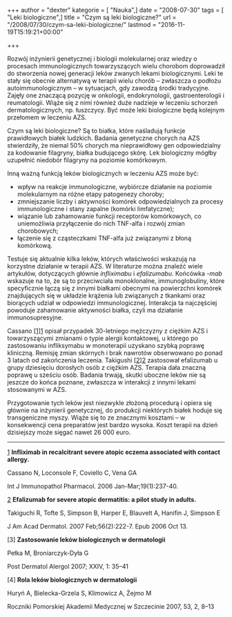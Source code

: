 +++
author = "dexter"
kategorie = [ "Nauka",]
date = "2008-07-30"
tags = [ "Leki biologiczne",]
title = "Czym są leki biologiczne?"
url = "/2008/07/30/czym-sa-leki-biologiczne/"
lastmod = "2016-11-19T15:19:21+00:00"

+++

Rozwój inżynierii genetycznej i biologii molekularnej oraz wiedzy o procesach immunologicznych towarzyszących wielu chorobom doprowadził do stworzenia nowej generacji leków zwanych lekami biologicznymi. Leki te stały się obecnie alternatywą w terapii wielu chorób – zwłaszcza o podłożu autoimmunologicznym – w sytuacjach, gdy zawodzą środki tradycyjne. Zajęły one znaczącą pozycję w onkologii, endokrynologii, gastroenterologii i reumatologii. Wiąże się z nimi również duże nadzieje w leczeniu schorzeń dermatologicznych, np. łuszczycy. Być może leki biologiczne będą kolejnym przełomem w leczeniu AZS. 

<!--more-->

Czym są leki biologiczne? Są to białka, które naśladują funkcje prawidłowych białek ludzkich. Badania genetyczne chorych na AZS stwierdziły, że niemal 50% chorych ma nieprawidłowy gen odpowiedzialny za kodowanie filagryny, białka budującego skórę. Lek biologiczny mógłby uzupełnić niedobór filagryny na poziomie komórkowym. 

Inną ważną funkcją leków biologicznych w leczeniu AZS może być:

  * wpływ na reakcje immunologiczne, wybiórcze działanie na poziomie molekularnym na różne etapy patogenezy choroby;
  * zmniejszanie liczby i aktywności komórek odpowiedzialnych za procesy immunologiczne i stany zapalne (komórki limfatyczne);
  * wiązanie lub zahamowanie funkcji receptorów komórkowych, co uniemożliwia przyłączenie do nich TNF-alfa i rozwój zmian chorobowych;
  * łączenie się z cząsteczkami TNF-alfa już związanymi z błoną komórkową.

Testuje się aktualnie kilka leków, których właściwości wskazują na korzystne działanie w terapii AZS. W literaturze można znaleźć wiele artykułów, dotyczących głównie _infliximabu_ i _efalizumabu_. Końcówka _-mab_ wskazuje na to, że są to przeciwciała monoklonalne, immunoglobuliny, które specyficznie łączą się z innymi białkami obecnymi na powierzchni komórek znajdujących się w układzie krążenia lub związanych z tkankami oraz biorących udział w odpowiedzi immunologicznej. Interakcja ta najczęściej powoduje zahamowanie aktywności białka, czyli ma działanie immunosupresyjne. 

Cassano [[1]][1] opisał przypadek 30-letniego mężczyzny z ciężkim AZS i towarzyszącymi zmianami o typie alergii kontaktowej, u którego po zastosowaniu infliksymabu w monoterapii uzyskano szybką poprawę kliniczną. Remisję zmian skórnych i brak nawrotów obserwowano po ponad 3 latach od zakończenia leczenia. Takigushi [[2]][2] zastosował efalizumab u grupy dziesięciu dorosłych osób z ciężkim AZS. Terapia dała znaczną poprawę u sześciu osób. Badania trwają, skutki uboczne leków nie są jeszcze do końca poznane, zwłaszcza w interakcji z innymi lekami stosowanymi w AZS. 

Przygotowanie tych leków jest niezwykle złożoną procedurą i opiera się głównie na inżynierii genetycznej, do produkcji niektórych białek hoduje się transgeniczne myszy. Wiąże się to ze znacznymi kosztami – w konsekwencji cena preparatów jest bardzo wysoka. Koszt terapii na dzień dzisiejszy może sięgać nawet 26&nbsp;000 euro.

* * *

<a name="ref1"></a>[1] **Infliximab in recalcitrant severe atopic eczema associated with contact allergy.**
  
Cassano N, Loconsole F, Coviello C, Vena GA
  
Int J Immunopathol Pharmacol. 2006 Jan-Mar;19(1):237-40.</p> 

<a name="ref2"></a>[2] **Efalizumab for severe atopic dermatitis: a pilot study in adults.**
  
Takiguchi R, Tofte S, Simpson B, Harper E, Blauvelt A, Hanifin J, Simpson E
  
J Am Acad Dermatol. 2007 Feb;56(2):222-7. Epub 2006 Oct 13.

[3] **Zastosowanie leków biologicznych w dermatologii**
  
Pełka M, Broniarczyk-Dyła G
  
Post Dermatol Alergol 2007; XXIV, 1: 35–41

[4] **Rola leków biologicznych w dermatologii**
  
Huryń A, Bielecka-Grzela S, Klimowicz A, Żejmo M
  
Roczniki Pomorskiej Akademii Medycznej w Szczecinie 2007, 53, 2, 8–13

 [1]: #ref1
 [2]: #ref2